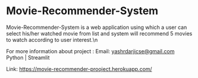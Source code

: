 # Movie-Recommender-System
Movie-Recommender-System is a web application using which a user can select his/her watched movie from list and system will recommend 5 movies to watch according to user interest.\n

For more information about project : Email: yashrdarjicse@gmail.com
Python | Streamlit

Link: https://movie-recommender-prooject.herokuapp.com/
